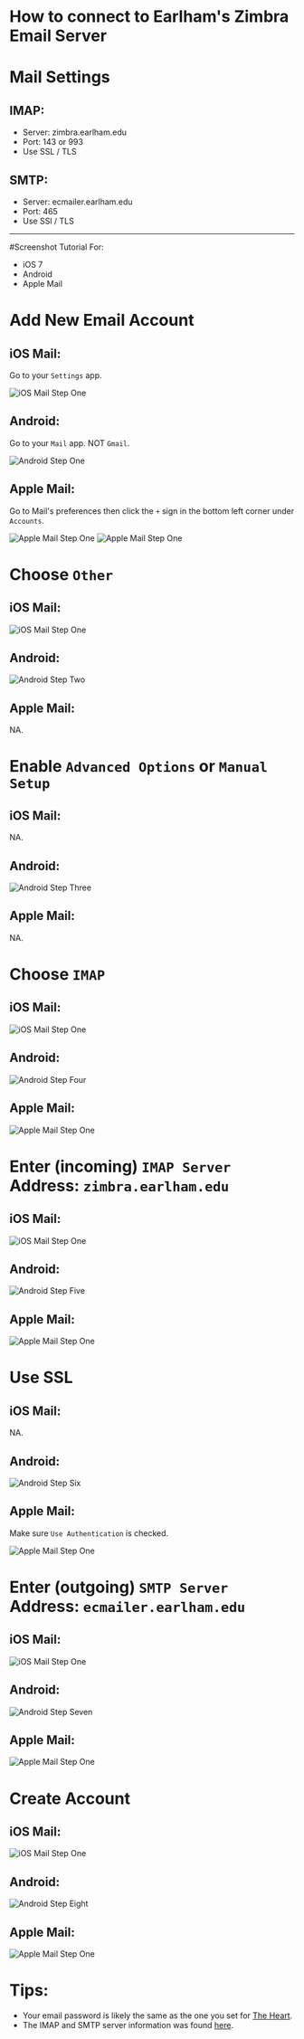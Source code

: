 # How to connect to Earlham's Zimbra Email Server

# Mail Settings
## IMAP:
- Server: zimbra.earlham.edu
- Port: 143 or 993
- Use SSL / TLS

## SMTP:
- Server: ecmailer.earlham.edu
- Port: 465
- Use SSl / TLS

---

#Screenshot Tutorial For:
- iOS 7
- Android
- Apple Mail

# Add New Email Account
## iOS Mail: 
Go to your `Settings` app.

![iOS Mail Step One](https://raw.githubusercontent.com/daschwa/ecmail/master/iOS/step1.png)

## Android:
Go to your `Mail` app. NOT `Gmail`.

![Android Step One](https://raw.githubusercontent.com/daschwa/ecmail/master/Android/step1.png)

## Apple Mail:
Go to Mail's preferences then click the `+` sign in the bottom left corner under `Accounts`. 

![Apple Mail Step One](https://raw.githubusercontent.com/daschwa/ecmail/master/Mail/step1.png)  ![Apple Mail Step One](https://raw.githubusercontent.com/daschwa/ecmail/master/Mail/step2.png)

# Choose `Other`
## iOS Mail:
![iOS Mail Step One](https://raw.githubusercontent.com/daschwa/ecmail/master/iOS/step2.png)

## Android: 
![Android Step Two](https://raw.githubusercontent.com/daschwa/ecmail/master/Android/step2.png)

## Apple Mail:
NA.

# Enable `Advanced Options` or `Manual Setup`
## iOS Mail: 
NA.

## Android:
![Android Step Three](https://raw.githubusercontent.com/daschwa/ecmail/master/Android/step3.png)

## Apple Mail:
NA.

# Choose `IMAP`
## iOS Mail:
![iOS Mail Step One](https://raw.githubusercontent.com/daschwa/ecmail/master/iOS/step3.png)

## Android:
![Android Step Four](https://raw.githubusercontent.com/daschwa/ecmail/master/Android/step4.png)

## Apple Mail:
![Apple Mail Step One](https://raw.githubusercontent.com/daschwa/ecmail/master/Mail/step3.png)

# Enter (incoming) `IMAP Server` Address: `zimbra.earlham.edu`
## iOS Mail:
![iOS Mail Step One](https://raw.githubusercontent.com/daschwa/ecmail/master/iOS/step4.png)

## Android:
![Android Step Five](https://raw.githubusercontent.com/daschwa/ecmail/master/Android/step5.png)

## Apple Mail:
![Apple Mail Step One](https://raw.githubusercontent.com/daschwa/ecmail/master/Mail/step3.png)

# Use SSL
## iOS Mail:
NA.

## Android:
![Android Step Six](https://raw.githubusercontent.com/daschwa/ecmail/master/Android/step6.png)

## Apple Mail:
Make sure `Use Authentication` is checked. 

![Apple Mail Step One](https://raw.githubusercontent.com/daschwa/ecmail/master/Mail/step4.png)

# Enter (outgoing) `SMTP Server` Address: `ecmailer.earlham.edu`
## iOS Mail:
![iOS Mail Step One](https://raw.githubusercontent.com/daschwa/ecmail/master/iOS/step4.png)

## Android:
![Android Step Seven](https://raw.githubusercontent.com/daschwa/ecmail/master/Android/step7.png)

## Apple Mail:
![Apple Mail Step One](https://raw.githubusercontent.com/daschwa/ecmail/master/Mail/step4.png)

# Create Account
## iOS Mail:
![iOS Mail Step One](https://raw.githubusercontent.com/daschwa/ecmail/master/iOS/step5.png)

## Android:
![Android Step Eight](https://raw.githubusercontent.com/daschwa/ecmail/master/Android/step8.png)

## Apple Mail:
![Apple Mail Step One](https://raw.githubusercontent.com/daschwa/ecmail/master/Mail/step5.png)

# Tips:
- Your email password is likely the same as the one you set for [The Heart](https://theheart.earlham.edu/cp/home/displaylogin).
- The IMAP and SMTP server information was found [here](http://scs.earlham.edu/zimbra-imap-and-smtp-information).
